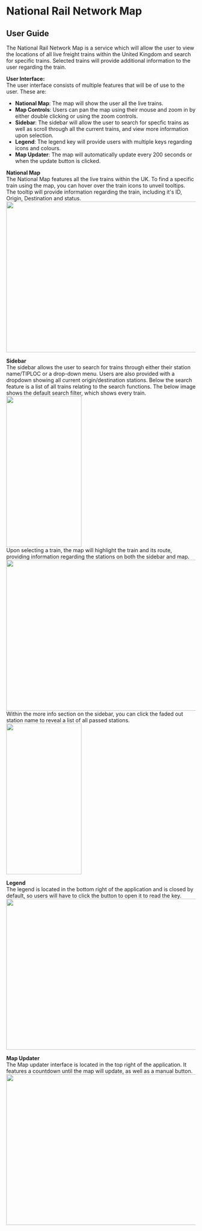 # National Rail Network Map 
## User Guide
The National Rail Network Map is a service which will allow the user to view the locations of all live freight trains within the United Kingdom and search for specific trains. Selected trains will provide additional information to the user regarding the train.

**User Interface:**
<br> The user interface consists of multiple features that will be of use to the user. These are:
- **National Map**: The map will show the user all the live trains.
- **Map Controls**: Users can pan the map using their mouse and zoom in by either double clicking or using the zoom controls.
- **Sidebar**: The sidebar will allow the user to search for specfic trains as well as scroll through all the current trains, and view more information upon selection.
- **Legend**: The legend key will provide users with multiple keys regarding icons and colours. 
- **Map Updater**: The map will automatically update every 200 seconds or when the update button is clicked.

**National Map**
<br> The National Map features all the live trains within the UK. To find a specific train using the map, you can hover over the train icons to unveil tooltips. The tooltip will provide information regarding the train, including it's ID, Origin, Destination and status.
<img src="https://i.imgur.com/hLd0dt6.png" width="800" height="400">

**Sidebar**
<br> The sidebar allows the user to search for trains through either their station name/TIPLOC or a drop-down menu. Users are also provided with a dropdown showing all current origin/destination stations. Below the search feature is a list of all trains relating to the search functions. The below image shows the default search filter, which shows every train.
<img src="https://i.imgur.com/yuxNCYn.png" width="200" height="400">
<br>Upon selecting a train, the map will highlight the train and its route, providing information regarding the stations on both the sidebar and map.
<br> <img src="https://i.imgur.com/kKn8SkK.jpeg" width="800" height="400">
<br> Within the more info section on the sidebar, you can click the faded out station name to reveal a list of all passed stations.
<br> <img src="https://i.imgur.com/1uoisN3.png" width="200" height="400">


**Legend**
<br> The legend is located in the bottom right of the application and is closed by default, so users will have to click the button to open it to read the key. 
<img src="https://i.imgur.com/PjorMxa.jpeg" width="800" height="400">

**Map Updater**
<br> The Map updater interface is located in the top right of the application. It features a countdown until the map will update, as well as a manual button.
<img src="https://i.imgur.com/xCNCPlA.png" width="800" height="400">
